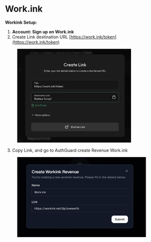 # Work.ink

**Workink Setup:**

1. **Account: Sign up on Work.ink**
2. Create Link destination URL [https://work.ink/token](https://work.ink/token)

<figure><img src="../.gitbook/assets/image (8).png" alt="" width="375"><figcaption></figcaption></figure>

3. Copy Link, and go to AuthGuard create Revenue Work.ink

<figure><img src="../.gitbook/assets/image (9).png" alt=""><figcaption></figcaption></figure>

